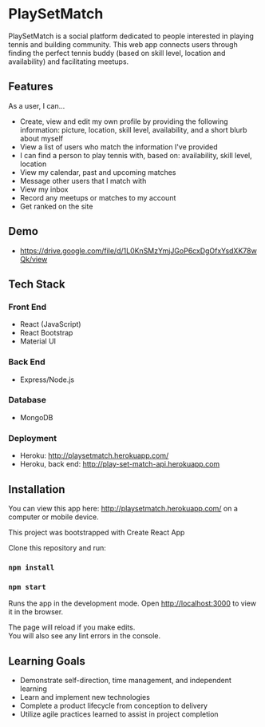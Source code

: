 # PlaySetMatch

PlaySetMatch is a social platform dedicated to people interested in playing tennis and building community. This web app connects users through finding the perfect tennis buddy (based on skill level, location and availability) and facilitating meetups. 

## Features
As a user, I can... 
- Create, view and edit my own profile by providing the following information: picture, location, skill level, availability, and a short blurb about myself
- View a list of users who match the information I've provided
- I can find a person to play tennis with, based on: availability, skill level, location 
- View my calendar, past and upcoming matches 
- Message other users that I match with
- View my inbox
- Record any meetups or matches to my account 
- Get ranked on the site
## Demo
- https://drive.google.com/file/d/1L0KnSMzYmjJGoP6cxDgOfxYsdXK78wQk/view

## Tech Stack

### Front End
- React (JavaScript)
- React Bootstrap
- Material UI
### Back End
- Express/Node.js
### Database
- MongoDB
### Deployment
- Heroku: http://playsetmatch.herokuapp.com/
- Heroku, back end: http://play-set-match-api.herokuapp.com

## Installation

You can view this app here: http://playsetmatch.herokuapp.com/ on a computer or mobile device. 

This project was bootstrapped with Create React App

Clone this repository and run: 
### `npm install`
### `npm start`

Runs the app in the development mode.
Open [http://localhost:3000](http://localhost:3000) to view it in the browser.

The page will reload if you make edits.\
You will also see any lint errors in the console.
## Learning Goals

- Demonstrate self-direction, time management, and independent learning
- Learn and implement new technologies
- Complete a product lifecycle from conception to delivery
- Utilize agile practices learned to assist in project completion
